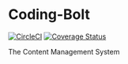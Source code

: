 # Coding-Bolt

[![CircleCI](https://circleci.com/gh/dukesx/Coding-Bolt/tree/main.svg?style=svg&circle-token=951545bcaf640de98413d994b6e815bc10f8e8d2)](https://circleci.com/gh/dukesx/Coding-Bolt/tree/main) [![Coverage Status](https://coveralls.io/repos/github/dukesx/Coding-Bolt/badge.svg?branch=dev)](https://coveralls.io/github/dukesx/Coding-Bolt?branch=dev)

The Content Management System
